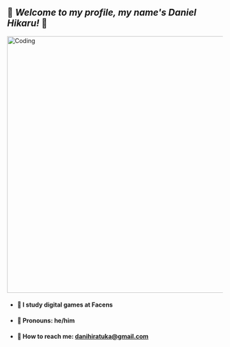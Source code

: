 ## 🐣 **_Welcome to my profile, my name's Daniel Hikaru!_** 🐣
<img align="center" alt="Coding" width="600" src= https://i.pinimg.com/originals/81/2b/ef/812bef685305e8bf6e8b7e54fa2012f4.gif>

- #### 📖 I study digital games at Facens 
- #### 🦀 Pronouns: he/him
- #### 🥸 How to reach me:  danihiratuka@gmail.com



